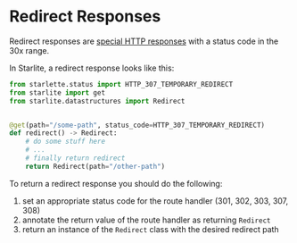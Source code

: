 # Redirect Responses

Redirect responses are [special HTTP responses](https://developer.mozilla.org/en-US/docs/Web/HTTP/Redirections) with a
status code in the 30x range.

In Starlite, a redirect response looks like this:

```python
from starlette.status import HTTP_307_TEMPORARY_REDIRECT
from starlite import get
from starlite.datastructures import Redirect


@get(path="/some-path", status_code=HTTP_307_TEMPORARY_REDIRECT)
def redirect() -> Redirect:
    # do some stuff here
    # ...
    # finally return redirect
    return Redirect(path="/other-path")
```

To return a redirect response you should do the following:

1. set an appropriate status code for the route handler (301, 302, 303, 307, 308)
2. annotate the return value of the route handler as returning `Redirect`
3. return an instance of the `Redirect` class with the desired redirect path
